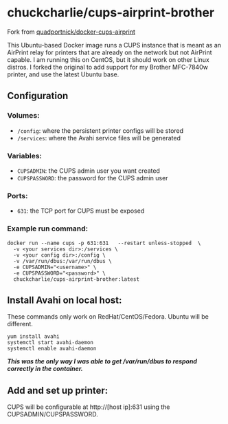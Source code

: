 # chuckcharlie/cups-airprint-brother

Fork from [quadportnick/docker-cups-airprint](https://github.com/quadportnick/docker-cups-airprint)

This Ubuntu-based Docker image runs a CUPS instance that is meant as an AirPrint relay for printers that are already on the network but not AirPrint capable. I am running this on CentOS, but it should work on other Linux distros. I forked the original to add support for my Brother MFC-7840w printer, and use the latest Ubuntu base.

## Configuration

### Volumes:
* `/config`: where the persistent printer configs will be stored
* `/services`: where the Avahi service files will be generated

### Variables:
* `CUPSADMIN`: the CUPS admin user you want created
* `CUPSPASSWORD`: the password for the CUPS admin user

### Ports:
* `631`: the TCP port for CUPS must be exposed

### Example run command:
```
docker run --name cups -p 631:631   --restart unless-stopped  \
  -v <your services dir>:/services \
  -v <your config dir>:/config \
  -v /var/run/dbus:/var/run/dbus \
  -e CUPSADMIN="<username>" \
  -e CUPSPASSWORD="<password>" \
  chuckcharlie/cups-airprint-brother:latest
```

## Install Avahi on local host:
These commands only work on RedHat/CentOS/Fedora. Ubuntu will be different.
```
yum install avahi
systemctl start avahi-daemon
systemctl enable avahi-daemon
```
***This was the only way I was able to get /var/run/dbus to respond correctly in the container.***

## Add and set up printer:
CUPS will be configurable at http://[host ip]:631 using the CUPSADMIN/CUPSPASSWORD.

